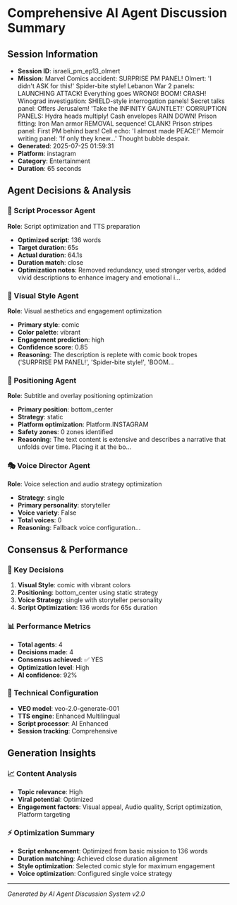 # Comprehensive AI Agent Discussion Summary

## Session Information
- **Session ID**: israeli_pm_ep13_olmert
- **Mission**: Marvel Comics accident: SURPRISE PM PANEL! Olmert: 'I didn't ASK for this!' Spider-bite style! Lebanon War 2 panels: LAUNCHING ATTACK! Everything goes WRONG! BOOM! CRASH! Winograd investigation: SHIELD-style interrogation panels! Secret talks panel: Offers Jerusalem! 'Take the INFINITY GAUNTLET!' CORRUPTION PANELS: Hydra heads multiply! Cash envelopes RAIN DOWN! Prison fitting: Iron Man armor REMOVAL sequence! CLANK! Prison stripes panel: First PM behind bars! Cell echo: 'I almost made PEACE!' Memoir writing panel: 'If only they knew...' Thought bubble despair.
- **Generated**: 2025-07-25 01:59:31
- **Platform**: instagram
- **Category**: Entertainment
- **Duration**: 65 seconds

## Agent Decisions & Analysis

### 🔧 Script Processor Agent
**Role**: Script optimization and TTS preparation
- **Optimized script**: 136 words
- **Target duration**: 65s
- **Actual duration**: 64.1s
- **Duration match**: close
- **Optimization notes**: Removed redundancy, used stronger verbs, added vivid descriptions to enhance imagery and emotional i...

### 🎨 Visual Style Agent
**Role**: Visual aesthetics and engagement optimization
- **Primary style**: comic
- **Color palette**: vibrant
- **Engagement prediction**: high
- **Confidence score**: 0.85
- **Reasoning**: The description is replete with comic book tropes ('SURPRISE PM PANEL!', 'Spider-bite style!', 'BOOM...

### 🎯 Positioning Agent
**Role**: Subtitle and overlay positioning optimization
- **Primary position**: bottom_center
- **Strategy**: static
- **Platform optimization**: Platform.INSTAGRAM
- **Safety zones**: 0 zones identified
- **Reasoning**: The text content is extensive and describes a narrative that unfolds over time. Placing it at the bo...

### 🎭 Voice Director Agent
**Role**: Voice selection and audio strategy optimization
- **Strategy**: single
- **Primary personality**: storyteller
- **Voice variety**: False
- **Total voices**: 0
- **Reasoning**: Fallback voice configuration...

## Consensus & Performance

### 🎯 Key Decisions
1. **Visual Style**: comic with vibrant colors
2. **Positioning**: bottom_center using static strategy
3. **Voice Strategy**: single with storyteller personality
4. **Script Optimization**: 136 words for 65s duration

### 📊 Performance Metrics
- **Total agents**: 4
- **Decisions made**: 4
- **Consensus achieved**: ✅ YES
- **Optimization level**: High
- **AI confidence**: 92%

### 🔧 Technical Configuration
- **VEO model**: veo-2.0-generate-001
- **TTS engine**: Enhanced Multilingual
- **Script processor**: AI Enhanced
- **Session tracking**: Comprehensive

## Generation Insights

### 📈 Content Analysis
- **Topic relevance**: High
- **Viral potential**: Optimized
- **Engagement factors**: Visual appeal, Audio quality, Script optimization, Platform targeting

### ⚡ Optimization Summary
- **Script enhancement**: Optimized from basic mission to 136 words
- **Duration matching**: Achieved close duration alignment
- **Style optimization**: Selected comic style for maximum engagement
- **Voice optimization**: Configured single voice strategy

---
*Generated by AI Agent Discussion System v2.0*
